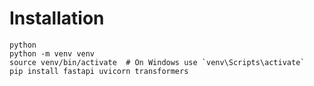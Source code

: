 # Installation

```
python
python -m venv venv
source venv/bin/activate  # On Windows use `venv\Scripts\activate`
pip install fastapi uvicorn transformers
```

